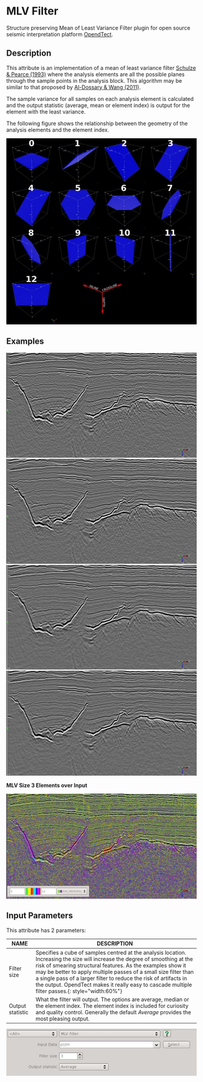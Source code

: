 # MLV Filter

Structure preserving Mean of Least Variance Filter plugin for open source seismic interpretation platform <a href="http://www.opendtect.org/" target="_blank">OpendTect</a>.

## Description

This attribute is an implementation of a mean of least variance filter [Schulze & Pearce (1993)](http://proceedings.spiedigitallibrary.org/proceeding.aspx?articleid=1008684 "Value-and-criterion filters: a new filter structure based on morphological opening and closing. Mark A. Schulze and John A. Pearce. Proc. SPIE 1902, Nonlinear Image Processing IV, 106 (May 21, 1993)") where the analysis elements are all the possible planes through the sample points in the analysis block. This algorithm may be similar to that proposed by [Al-Dossary & Wang (2011)](http://library.seg.org/doi/abs/10.1190/1.3627375 "Structure‐preserving smoothing for 3D seismic attributes. Saleh Al‐Dossary and Yuchun Eugene Wang. SEG Technical Program Expanded Abstracts 2011. January 2011, 1004-1008"). 

The sample variance for all samples on each analysis element is calculated and the output statistic (average, mean or element index) is output for the element with the least variance. 

The following figure shows the relationship between the geometry of the analysis elements and the element index.

![Element Index](images/MLVFilterAttrib_elements.jpg "MLV Filter analysis elements")

## Examples
<div class="juxtapose" style="margin:0px;padding:0px" data-startingposition="50" data-showlabels="true" data-showcredits="false" data-animate="false" data-mode="horizontal">
<img src="./images/MLVFilterAttrib_input.jpg" data-label="Input" data-credit="">
<img src="./images/MLVFilterAttrib_MLV3_Mean.jpg"  data-label="MLV Size 3 Average - 1 pass" data-credit="">
</div>

<div class="juxtapose" style="margin:0px;padding:0px" data-startingposition="50" data-showlabels="true" data-showcredits="false" data-animate="false" data-mode="horizontal">
<img src="./images/MLVFilterAttrib_MLV5_Mean.jpg" data-label="MLV Size 5 Average - 1 pass" data-credit="">
<img src="./images/MLVFilterAttrib_MLV3_Mean2.jpg"  data-label="MLV Size 3 Average - 2 passes" data-credit="">
</div>

**MLV Size 3 Elements over Input**

![MLV 3 Elements](images/MLVFilterAttrib_MLV3_Elements.jpg "MLV 3 elements")

## Input Parameters

This attribute has 2 parameters:

| NAME             | DESCRIPTION |
|------------------|-------------|
| Filter size | Specifies a cube of samples centred  at the analysis location. Increasing the size will increase the degree of smoothing at the risk of smearing structural features. As the examples show it may be better to apply multiple passes of a small size filter than a single pass of a larger filter to reduce the risk of artifacts in the output. OpendTect makes it really easy to cascade multiple filter passes.{: style="width:60%"} |
| Output statistic | What the filter will output. The options are average, median or the element index. The element index is included for curiosity and quality control. Generally the default *Average* provides the most pleasing output. |

![Input Parameters](images/MLVFilterAttrib_par1.jpg "MLF Filter input parameters")



